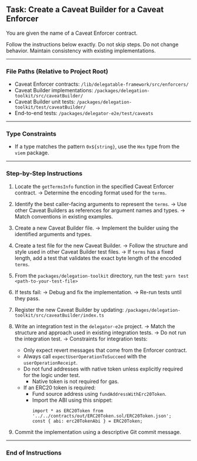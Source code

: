 ## Task: Create a Caveat Builder for a Caveat Enforcer

You are given the name of a Caveat Enforcer contract.

Follow the instructions below exactly. Do not skip steps. Do not change behavior. Maintain consistency with existing implementations.

---

### File Paths (Relative to Project Root)

- Caveat Enforcer contracts: `/lib/delegatable-framework/src/enforcers/`
- Caveat Builder implementations: `/packages/delegation-toolkit/src/caveatBuilder/`
- Caveat Builder unit tests: `/packages/delegation-toolkit/test/caveatBuilder/`
- End-to-end tests: `/packages/delegator-e2e/test/caveats`

---

### Type Constraints

- If a type matches the pattern `0x${string}`, use the `Hex` type from the `viem` package.

---

### Step-by-Step Instructions

1. Locate the `getTermsInfo` function in the specified Caveat Enforcer contract.
   → Determine the encoding format used for the `terms`.

2. Identify the best caller-facing arguments to represent the `terms`.
   → Use other Caveat Builders as references for argument names and types.
   → Match conventions in existing examples.

3. Create a new Caveat Builder file.
   → Implement the builder using the identified arguments and types.

4. Create a test file for the new Caveat Builder.
   → Follow the structure and style used in other Caveat Builder test files.
   → If `terms` has a fixed length, add a test that validates the exact byte length of the encoded `terms`.

5. From the `packages/delegation-toolkit` directory, run the test:
   `yarn test <path-to-your-test-file>`

6. If tests fail:
   → Debug and fix the implementation.
   → Re-run tests until they pass.

7. Register the new Caveat Builder by updating:
   `/packages/delegation-toolkit/src/caveatBuilder/index.ts`

8. Write an integration test in the `delegator-e2e` project.
   → Match the structure and approach used in existing integration tests.
   → Do not run the integration test.
   → Constraints for integration tests:
   - Only expect revert messages that come from the Enforcer contract.
   - Always call `expectUserOperationToSucceed` with the `userOperationReceipt`.
   - Do not fund addresses with native token unless explicitly required for the logic under test.
     - Native token is not required for gas.
   - If an ERC20 token is required:
     - Fund source address using `fundAddressWithErc20Token`.
     - Import the ABI using this snippet:
       ```
       import * as ERC20Token from '../../contracts/out/ERC20Token.sol/ERC20Token.json';
       const { abi: erc20TokenAbi } = ERC20Token;
       ```

9. Commit the implementation using a descriptive Git commit message.

---

### End of Instructions